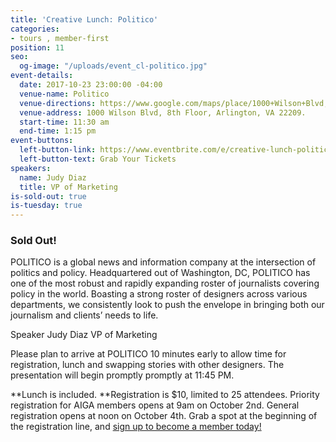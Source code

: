 ```yaml
---
title: 'Creative Lunch: Politico'
categories:
- tours , member-first
position: 11
seo:
  og-image: "/uploads/event_cl-politico.jpg"
event-details:
  date: 2017-10-23 23:00:00 -04:00
  venue-name: Politico
  venue-directions: https://www.google.com/maps/place/1000+Wilson+Blvd,+Arlington,+VA+22209/@38.8940401,-77.071351,17z/data=!3m1!4b1!4m5!3m4!1s0x89b7b6598c582815:0xda06907d98789bf0!8m2!3d38.8940401!4d-77.0691623
  venue-address: 1000 Wilson Blvd, 8th Floor, Arlington, VA 22209.
  start-time: 11:30 am
  end-time: 1:15 pm
event-buttons:
  left-button-link: https://www.eventbrite.com/e/creative-lunch-politico-tickets-38432083396
  left-button-text: Grab Your Tickets
speakers:
  name: Judy Diaz
  title: VP of Marketing
is-sold-out: true
is-tuesday: true
---
```


### Sold Out!

POLITICO is a global news and information company at the intersection of politics and policy. Headquartered out of Washington, DC, POLITICO has one of the most robust and rapidly expanding roster of journalists covering policy in the world. Boasting a strong roster of designers across various departments, we consistently look to push the envelope in bringing both our journalism and clients’ needs to life.

Speaker
Judy Diaz VP of Marketing

Please plan to arrive at POLITICO 10 minutes early to allow time for registration, lunch and swapping stories with other designers. The presentation will begin promptly promptly at 11:45 PM.

\*\*Lunch is included. \*\*Registration is $10, limited to 25 attendees. Priority registration for AIGA members opens at 9am on October 2nd. General registration opens at noon on October 4th. Grab a spot at the beginning of the registration line, and [sign up to become a member today!](http://www.aiga.org/join)